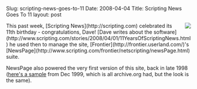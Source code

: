 Slug: scripting-news-goes-to-11
Date: 2008-04-04
Title: Scripting News Goes To 11
layout: post

<img  class="at-xid-6a010534988cd3970b0120a55ce94d970b " src="https://steveivy.typepad.com/.a/6a010534988cd3970b0120a55ce94d970b-pi" style="float:right; margin:0 0 8px 8px;" />
This past week, [Scripting News](http://scripting.com) celebrated its 11th birthday - congratulations, Dave! [Dave writes about the software](http://www.scripting.com/stories/2008/04/01/11YearsOfScriptingNews.html) he used then to manage the site, [Frontier](http://frontier.userland.com/)'s [NewsPage](http://www.scripting.com/frontier/netscripting/newsPage.html) suite.

NewsPage also powered the very first version of this site, back in late 1998 ([here's a sample](http://web.archive.org/web/20000303145914/http://www.redmonk.net/) from Dec 1999, which is all archive.org had, but the look is the same).
